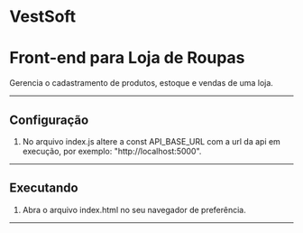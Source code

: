 
# VestSoft 
# Front-end para Loja de Roupas

Gerencia o cadastramento de produtos, estoque e vendas de uma loja.

---

## Configuração

1. No arquivo index.js altere a const API_BASE_URL com a url da api em execução,
   por exemplo: "http://localhost:5000".

---

## Executando

1. Abra o arquivo index.html no seu navegador de preferência.

---



